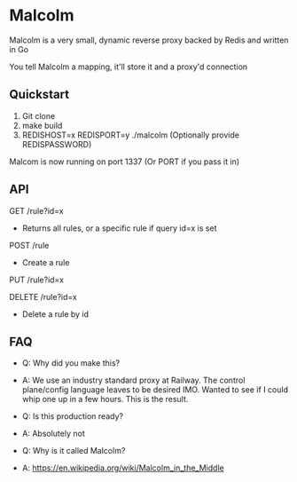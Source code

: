 # Malcolm

Malcolm is a very small, dynamic reverse proxy backed by Redis and written in Go

You tell Malcolm a mapping, it'll store it and a proxy'd connection

## Quickstart

1. Git clone
2. make build
3. REDISHOST=x REDISPORT=y ./malcolm (Optionally provide REDISPASSWORD)

Malcom is now running on port 1337 (Or PORT if you pass it in)

## API

GET /rule?id=x

* Returns all rules, or a specific rule if query id=x is set

POST /rule

* Create a rule

PUT /rule?id=x

DELETE /rule?id=x

* Delete a rule by id

## FAQ

* Q: Why did you make this?
* A: We use an industry standard proxy at Railway. The control plane/config language leaves to be desired IMO. Wanted to see if I could whip one up in a few hours. This is the result.

* Q: Is this production ready?
* A: Absolutely not

* Q: Why is it called Malcolm?
* A: https://en.wikipedia.org/wiki/Malcolm_in_the_Middle
